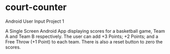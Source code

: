 # court-counter
Android User Input Project 1

A Single Screen Android App displaying scores for a basketball game, Team A and Team B respectively. The user can add +3 Points; +2 Points; and a Free Throw (+1 Point) to each team. There is also a reset button to zero the scores.
